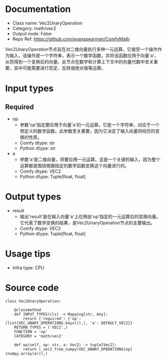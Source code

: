 # Documentation
- Class name: Vec2UnaryOperation
- Category: math/vec2
- Output node: False
- Repo Ref: https://github.com/evanspearman/ComfyMath

Vec2UnaryOperation节点旨在对二维向量执行多种一元运算。它接受一个操作作为输入，该操作是一个字符串，表示一个数学函数，并将该函数应用于向量'a'，从而得到一个变换后的向量。此节点在数学和计算上下文中的向量代数中至关重要，其中可能需要进行否定、反转或绝对值等运算。

# Input types
## Required
- op
    - 参数'op'指定要应用于向量'a'的一元运算。它是一个字符串，对应于一个预定义的数学函数。此参数至关重要，因为它决定了输入向量将经历的变换的性质。
    - Comfy dtype: str
    - Python dtype: str
- a
    - 参数'a'是二维向量，将要应用一元运算。这是一个关键的输入，因为整个运算都是围绕根据指定的数学函数变换这个向量进行的。
    - Comfy dtype: VEC2
    - Python dtype: Tuple[float, float]

# Output types
- result
    - 输出'result'是在输入向量'a'上应用由'op'指定的一元运算后的变换向量。它代表了数学变换的结果，是Vec2UnaryOperation节点的主要输出。
    - Comfy dtype: VEC2
    - Python dtype: Tuple[float, float]

# Usage tips
- Infra type: CPU

# Source code
```
class Vec2UnaryOperation:

    @classmethod
    def INPUT_TYPES(cls) -> Mapping[str, Any]:
        return {'required': {'op': (list(VEC_UNARY_OPERATIONS.keys()),), 'a': DEFAULT_VEC2}}
    RETURN_TYPES = ('VEC2',)
    FUNCTION = 'op'
    CATEGORY = 'math/vec2'

    def op(self, op: str, a: Vec2) -> tuple[Vec2]:
        return (_vec2_from_numpy(VEC_UNARY_OPERATIONS[op](numpy.array(a))),)
```